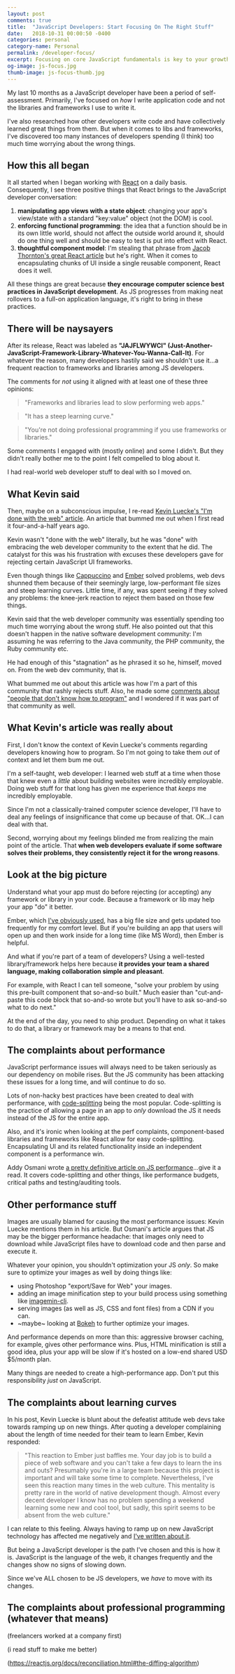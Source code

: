 ```yaml
---
layout: post
comments: true
title:  "JavaScript Developers: Start Focusing On The Right Stuff"
date:   2018-10-31 00:00:50 -0400
categories: personal
category-name: Personal
permalink: /developer-focus/
excerpt: Focusing on core JavaScript fundamentals is key to your growth as a developer. But you need to focus on JS libraries & frameworks as well.
og-image: js-focus.jpg
thumb-image: js-focus-thumb.jpg
---
```

My last 10 months as a JavaScript developer have been a period of self-assessment. Primarily, I've focused on <em>how</em> I write application code and not the libraries and frameworks I use to write it.

I've also researched how other developers write code and have collectively learned great things from them. But when it comes to libs and frameworks, I've discovered too many instances of developers spending (I think) too much time worrying about the wrong things.

<h2>How this all began</h2>
It all started when I began working with <a href="https://reactjs.org/">React</a> on a daily basis. Consequently, I see three positive things that React brings to the JavaScript developer conversation:

1. <strong>manipulating app views with a state object</strong>: changing your app's view/state with a standard "key:value" object (not the DOM) is cool.
2. <strong>enforcing functional programming</strong>: the idea that a function should be in its own little world, should not affect the outside world around it, should do one thing well and should be easy to test is put into effect with React.
3. <strong>thoughtful component model</strong>: I'm stealing that phrase from <a href="https://medium.com/bumpers/isnt-our-code-just-the-best-f028a78f33a9">Jacob Thornton's great React article</a> but he's right. When it comes to encapsulating chunks of UI inside a single reusable component, React does it well.

All these things are great because <strong>they encourage computer science best practices in JavaScript development</strong>. As JS progresses from making neat rollovers to a full-on application language, it's right to bring in these practices.
<h2>There will be naysayers</h2>
After its release, React was labeled as <strong>"JAJFLWYWCI" (Just-Another-JavaScript-Framework-Library-Whatever-You-Wanna-Call-It)</strong>. For whatever the reason, many developers hastily said we shouldn't use it...a frequent reaction to frameworks and libraries among JS developers.

The comments for <em>not</em> using it aligned with at least one of these three opinions:
<blockquote class="content--blockquote-margin">
"Frameworks and libraries lead to slow performing web apps."
</blockquote>

<blockquote class="content--blockquote-margin">
"It has a steep learning curve."
</blockquote>

<blockquote class="content--blockquote-margin">
"You're not doing professional programming if you use frameworks or libraries."
</blockquote>

Some comments I engaged with (mostly online) and some I didn't. But they didn't really bother me to the point I felt compelled to blog about it.

I had real-world web developer stuff to deal with so I moved on.
<h2>What Kevin said</h2>
Then, maybe on a subconscious impulse, I re-read <a href="https://web.archive.org/web/20130324030838/http://randyluecke.tumblr.com:80/post/45915323813/im-done-with-the-web">Kevin Luecke's "I'm done with the web" article</a>. An article that bummed me out when I first read it four-and-a-half years ago.

Kevin wasn't "done with the web" literally, but he was "done" with embracing the web developer community to the extent that he did. The catalyst for this was his frustration with excuses these developers gave for rejecting certain JavaScript UI frameworks.

Even though things like <a href="http://www.cappuccino-project.org/">Cappuccino</a> and <a href="https://www.emberjs.com/">Ember</a> solved problems, web devs shunned them because of their seemingly large, low-performant file sizes and steep learning curves. Little time, if any, was spent seeing if they solved any problems: the knee-jerk reaction to reject them based on those few things.

Kevin said that the web developer community was essentially spending too much time worrying about the wrong stuff. He also pointed out that this doesn't happen in the native software development community: I'm assuming he was referring to the Java community, the PHP community, the Ruby community etc.

He had enough of this "stagnation" as he phrased it so he, himself, moved on. From the web dev community, that is.

What bummed me out about this article was how I'm a part of this community that rashly rejects stuff. Also, he made some <a href="https://www.youtube.com/watch?v=19g4n0ZxiYM&feature=youtu.be&t=2836">comments about "people that don't know how to program"</a> and I wondered if it was part of that community as well.
<h2>What Kevin's article was really about</h2>
First, I don't know the context of Kevin Luecke's comments regarding developers knowing how to program. So I'm not going to take them <em>out</em> of context and let them bum me out.

I'm a self-taught, web developer: I learned web stuff at a time when those that knew even a <em>little</em> about building websites were incredibly employable.  Doing web stuff for that long has given me experience that <em>keeps</em> me incredibly employable.

Since I'm not a classically-trained computer science developer, I'll have to deal any feelings of insignificance that come up because of that.  OK...I can deal with that.

Second, worrying about my feelings blinded me from realizing the main point of the article. That <strong>when web developers evaluate if some software solves their problems, they consistently reject it for the wrong reasons</strong>.

<h2>Look at the big picture</h2>
Understand what your app must do before rejecting (or accepting) any framework or library in your code. Because a framework or lib may help your app "do" it better.

Ember, which <a href="https://www.lynda.com/Emberjs-tutorials/Up-Running-Emberjs/178116-2.html">I've obviously used</a>, has a big file size and gets updated too frequently for my comfort level. But if you're building an app that users will open up and then work inside for a long time (like MS Word), then Ember is helpful.

And what if you're part of a team of developers? Using a well-tested library/framework helps here because <strong>it provides your team a shared language, making collaboration simple and pleasant</strong>.

For example, with React I can tell someone, "solve your problem by using this pre-built component that so-and-so built." Much easier than "cut-and-paste this code block that so-and-so wrote but you'll have to ask so-and-so what to do next."

At the end of the day, you need to ship product. Depending on what it takes to do that, a library or framework may be a means to that end.
<h2>The complaints about performance</h2>
JavaScript performance issues will always need to be taken seriously as our dependency on mobile rises. But the JS community has been attacking these issues for a long time, and will continue to do so.

Lots of non-hacky best practices have been created to deal with performance, with <a href="https://survivejs.com/webpack/building/code-splitting/">code-splitting</a> being the most popular. Code-splitting is the practice of allowing a page in an app to <em>only</em>  download the JS it needs instead of the JS for the entire app.

Also, and it's ironic when looking at the perf complaints, component-based libraries and frameworks like React allow for easy code-splitting. Encapsulating UI and its related functionality inside an independent component is a performance win.

Addy Osmani wrote <a href="https://medium.com/@addyosmani/the-cost-of-javascript-in-2018-7d8950fbb5d4">a pretty definitive article on JS performance</a>...give it a read. It covers code-splitting and other things, like performance budgets, critical paths and testing/auditing tools.
<h2>Other performance stuff</h2>
Images are usually blamed for causing the most performance issues: Kevin Luecke mentions them in his article. But Osmani's article argues that JS may be the bigger performance headache: that images only need to download while JavaScript files have to download code and then parse and execute it.

Whatever your opinion, you shouldn't optimization your JS <em>only</em>. So make sure to optimize your images as well by doing things like:
* using Photoshop  "export/Save for Web" your images.
* adding an image minification step to your build process using something like <a href="https://github.com/imagemin/imagemin-cli">imagemin-cli</a>.
* serving images (as well as JS, CSS and font files) from a CDN if you can.
* ~maybe~ looking at <a href="https://www.nikonusa.com/en/learn-and-explore/a/tips-and-techniques/bokeh-for-beginners.html">Bokeh</a> to further optimize your images.

And performance depends on more than this: aggressive browser caching, for example, gives other performance wins. Plus, HTML minification is still a good idea, plus your app will be slow if it's hosted on a low-end shared USD $5/month plan.

Many things are needed to create a high-performance app.  Don't put this responsibility <em>just</em> on JavaScript.
<h2>The complaints about learning curves</h2>
In his post, Kevin Luecke is blunt about the defeatist attitude web devs take towards ramping up on new things. After quoting a developer complaining about the length of time needed for their team to learn Ember, Kevin responded:

<blockquote class="content--blockquote-margin">
"This reaction to Ember just baffles me. Your day job is to build a piece of web software and you can't take a few days to learn the ins and outs? Presumably you're in a large team because this project is important and will take some time to complete. Nevertheless, I've seen this reaction many times in the web culture. This mentality is pretty rare in the world of native development though. Almost every decent developer I know has no problem spending a weekend learning some new and cool tool, but sadly, this spirit seems to be absent from the web culture."
</blockquote>

I can relate to this feeling. Always having to ramp up on new JavaScript technology has affected me negatively and <a href="http://www.kaidez.com/101th-post/">I've written about it</a>.

But being a JavaScript developer is the path I've chosen and this is how it is. JavaScript is the language of the web, it changes frequently and the changes show no signs of slowing down.

Since we've ALL chosen to be JS developers, we <em>have</em> to move with its changes.
<h2>The complaints about professional programming (whatever that means)</h2>

(freelancers worked at a company first)

(i read stuff to make me better)

(https://reactjs.org/docs/reconciliation.html#the-diffing-algorithm)
